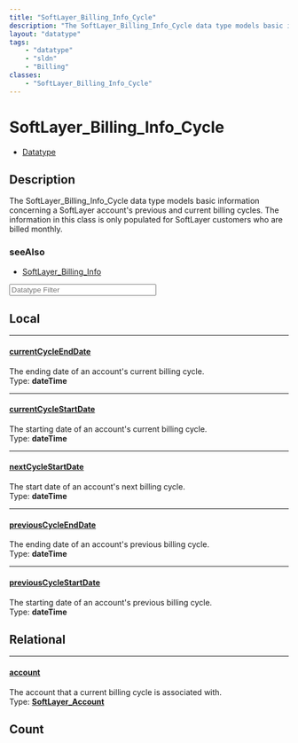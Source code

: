 ```yaml
---
title: "SoftLayer_Billing_Info_Cycle"
description: "The SoftLayer_Billing_Info_Cycle data type models basic information concerning a SoftLayer account's previous and curren... "
layout: "datatype"
tags:
    - "datatype"
    - "sldn"
    - "Billing"
classes:
    - "SoftLayer_Billing_Info_Cycle"
---
```


# SoftLayer_Billing_Info_Cycle
<div id='service-datatype'>
    <ul id='sldn-reference-tabs'>
        <li id='datatype'> <a href='/reference/datatypes/SoftLayer_Billing_Info_Cycle' >Datatype</a></li>
    </ul>
</div>

## Description 


The SoftLayer_Billing_Info_Cycle data type models basic information concerning a SoftLayer account's previous and current billing cycles. The information in this class is only populated for SoftLayer customers who are billed monthly. 



### seeAlso

* [SoftLayer_Billing_Info](/reference/services/SoftLayer_Billing_Info )




<!-- Filer BEGIN -->
<div class="view-filters">
        <div class="clearfix">
            <div class="search-input-box">
                <input placeholder="Datatype Filter" onkeyup="titleSearch(inputId='prop-input', divId='properties', elementClass='prop-row')" 
                    type="text" id="prop-input" value="" size="30" maxlength="128" class="form-text">
            </div>
        </div>
</div>
<!-- Filer END -->

<div id="properties" class="content">
<div id="localProperties" class="prop-content" >

## Local
<div class="prop-row">

-----
[currentCycleEndDate]: #currentcycleenddate
#### [currentCycleEndDate]
The ending date of an account's current billing cycle.  
<span class="type-label">Type: </span>**dateTime**  



</div>
<div class="prop-row">

-----
[currentCycleStartDate]: #currentcyclestartdate
#### [currentCycleStartDate]
The starting date of an account's current billing cycle.  
<span class="type-label">Type: </span>**dateTime**  



</div>
<div class="prop-row">

-----
[nextCycleStartDate]: #nextcyclestartdate
#### [nextCycleStartDate]
The start date of an account's next billing cycle.  
<span class="type-label">Type: </span>**dateTime**  



</div>
<div class="prop-row">

-----
[previousCycleEndDate]: #previouscycleenddate
#### [previousCycleEndDate]
The ending date of an account's previous billing cycle.  
<span class="type-label">Type: </span>**dateTime**  



</div>
<div class="prop-row">

-----
[previousCycleStartDate]: #previouscyclestartdate
#### [previousCycleStartDate]
The starting date of an account's previous billing cycle.  
<span class="type-label">Type: </span>**dateTime**  



</div>
</div>
<!-- LOCAL PROPERTY END -->

<div id="relationalProperties"  class="prop-content" >

## Relational
<div class="prop-row">

-----
[account]: #account
#### [account]
The account that a current billing cycle is associated with.  
<span class="type-label">Type: </span>**<a href='/reference/datatypes/SoftLayer_Account'>SoftLayer_Account </a>**  



</div>

## Count
</div>



